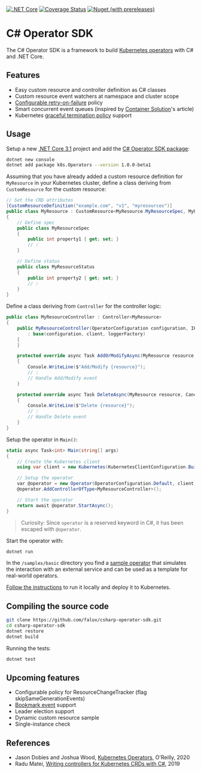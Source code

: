 [![.NET Core](https://github.com/falox/csharp-operator-sdk/workflows/.NET%20Core/badge.svg?branch=master)](https://github.com/falox/csharp-operator-sdk/actions?query=workflow%3A%22.NET+Core%22)
[![Coverage Status](https://coveralls.io/repos/github/falox/csharp-operator-sdk/badge.svg?branch=master)](https://coveralls.io/github/falox/csharp-operator-sdk?branch=master)
[![Nuget (with prereleases)](https://img.shields.io/nuget/vpre/k8s.Operators)](https://www.nuget.org/packages/k8s.Operators)

# C# Operator SDK

The C# Operator SDK is a framework to build [Kubernetes operators](https://kubernetes.io/docs/concepts/extend-kubernetes/operator/) with C# and .NET Core.

## Features

- Easy custom resource and controller definition as C# classes
- Custom resource event watchers at namespace and cluster scope
- [Configurable retry-on-failure](https://github.com/falox/csharp-operator-sdk/blob/f989ab3ad5fdf322f681c863052338c982680bc5/samples/basic/deploy/operator.yaml#L27) policy
- Smart concurrent event queues (inspired by [Container Solution](https://blog.container-solutions.com/a-deep-dive-into-the-java-operator-sdk)'s article)
- Kubernetes [graceful termination policy](https://github.com/falox/csharp-operator-sdk/blob/f989ab3ad5fdf322f681c863052338c982680bc5/samples/basic/Program.cs#L89) support

## Usage

Setup a new [.NET Core 3.1](https://dotnet.microsoft.com/download/dotnet-core/3.1) project and add the [C# Operator SDK package](https://www.nuget.org/packages/k8s.Operators):

```bash
dotnet new console
dotnet add package k8s.Operators --version 1.0.0-beta1
```

Assuming that you have already added a custom resource definition for `MyResource` in your Kubernetes cluster, define a class deriving from `CustomResource` for the custom resource:

```csharp
// Set the CRD attributes
[CustomResourceDefinition("example.com", "v1", "myresources")]
public class MyResource : CustomResource<MyResource.MyResourceSpec, MyResource.MyResourceStatus>
{
    // Define spec
    public class MyResourceSpec
    {
        public int property1 { get; set; }
        // :
    }

    // Define status
    public class MyResourceStatus
    {
        public int property2 { get; set; }
        // :
    }
}
```

Define a class deriving from `Controller` for the controller logic:

```csharp
public class MyResourceController : Controller<MyResource>
{
    public MyResourceController(OperatorConfiguration configuration, IKubernetes client, ILoggerFactory loggerFactory = null) 
        : base(configuration, client, loggerFactory)
    {
    }

    protected override async Task AddOrModifyAsync(MyResource resource, CancellationToken cancellationToken)
    {
        Console.WriteLine($"Add/Modify {resource}");
        // :
        // Handle Add/Modify event
    }

    protected override async Task DeleteAsync(MyResource resource, CancellationToken cancellationToken)
    {
        Console.WriteLine($"Delete {resource}");
        // :
        // Handle Delete event
    }
}
```

Setup the operator in `Main()`:

```csharp
static async Task<int> Main(string[] args)
{
    // Create the Kubernetes client
    using var client = new Kubernetes(KubernetesClientConfiguration.BuildConfigFromConfigFile());

    // Setup the operator
    var @operator = new Operator(OperatorConfiguration.Default, client);
    @operator.AddControllerOfType<MyResourceController>();

    // Start the operator
    return await @operator.StartAsync();
}
```

> Curiosity: Since `operator` is a reserved keyword in C#, it has been escaped with `@operator`.

Start the operator with:

```bash
dotnet run
```

In the `/samples/basic` directory you find a [sample operator](./samples/basic/README.md) that simulates the interaction with an external service and can be used as a template for real-world operators. 

[Follow the instructions](./samples/basic/README.md) to run it locally and deploy it to Kubernetes.

## Compiling the source code

```bash
git clone https://github.com/falox/csharp-operator-sdk.git
cd csharp-operator-sdk
dotnet restore
dotnet build
```

Running the tests:

```bash
dotnet test
```

## Upcoming features

- Configurable policy for ResourceChangeTracker (flag skipSameGenerationEvents)
- [Bookmark event](https://kubernetes.io/docs/reference/using-api/api-concepts/#watch-bookmarks) support
- Leader election support
- Dynamic custom resource sample
- Single-instance check

## References

- Jason Dobies and Joshua Wood, [Kubernetes Operators](https://www.oreilly.com/library/view/kubernetes-operators/9781492048039/), O'Reilly, 2020
- Radu Matei, [Writing controllers for Kubernetes CRDs with C#](https://radu-matei.com/blog/kubernetes-controller-csharp/), 2019
